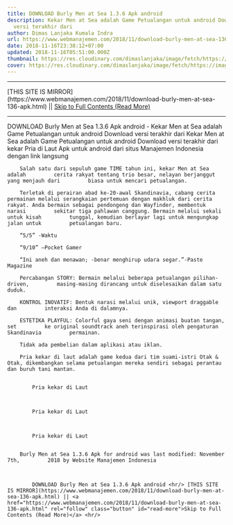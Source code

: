 ```yaml
---
title: DOWNLOAD Burly Men at Sea 1.3.6 Apk android
description: Kekar Men at Sea adalah Game Petualangan untuk android Download
  versi terakhir dari
author: Dimas Lanjaka Kumala Indra
url: https://www.webmanajemen.com/2018/11/download-burly-men-at-sea-136-apk.html
date: 2018-11-16T23:38:12+07:00
updated: 2018-11-16T05:51:00.000Z
thumbnail: https://res.cloudinary.com/dimaslanjaka/image/fetch/https://image.revdl.com/2017/burly-men-at-sea-1.png
cover: https://res.cloudinary.com/dimaslanjaka/image/fetch/https://image.revdl.com/2017/burly-men-at-sea-1.png
---
```


<hr/> [THIS SITE IS MIRROR](https://www.webmanajemen.com/2018/11/download-burly-men-at-sea-136-apk.html) || <a href="https://www.webmanajemen.com/2018/11/download-burly-men-at-sea-136-apk.html" rel="follow" class="button" id="read-more">Skip to Full Contents (Read More)</a> <hr/> DOWNLOAD Burly Men at Sea 1.3.6 Apk android - Kekar Men at Sea adalah Game Petualangan untuk android Download versi terakhir dari Kekar Men at Sea                adalah Game Petualangan untuk android         
        Download versi terakhir dari                                     kekar Pria di Laut                             Apk untuk android dari                                     situs Manajemen Indonesia                             dengan link langsung     
    
        Salah satu dari sepuluh game TIME tahun ini, kekar Men at Sea adalah         cerita rakyat tentang trio besar, nelayan berjanggut yang menjauh dari         biasa untuk mencari petualangan.     
    
        Terletak di perairan abad ke-20-awal Skandinavia, cabang cerita         permainan melalui serangkaian pertemuan dengan makhluk dari cerita         rakyat. Anda bermain sebagai pendongeng dan Wayfinder, membentuk narasi         sekitar tiga pahlawan canggung. Bermain melalui sekali untuk kisah         tunggal, kemudian berlayar lagi untuk mengungkap jalan untuk         petualangan baru.     
    
        “5/5” -Waktu     
    
        “9/10” —Pocket Gamer     
    
        “Ini aneh dan menawan; -benar menghirup udara segar.”-Paste Magazine     
    
        Percabangan STORY: Bermain melalui beberapa petualangan pilihan-driven,         masing-masing dirancang untuk diselesaikan dalam satu duduk.     
    
        KONTROL INOVATIF: Bentuk narasi melalui unik, viewport draggable dan         interaksi Anda di dalamnya.     
    
        ESTETIKA PLAYFUL: Colorful gaya seni dengan animasi buatan tangan, set         ke original soundtrack aneh terinspirasi oleh pengaturan Skandinavia         permainan.     
    
        Tidak ada pembelian dalam aplikasi atau iklan.     
    
        Pria kekar di laut adalah game kedua dari tim suami-istri Otak &         Otak, dikembangkan selama petualangan mereka sendiri sebagai perantau         dan buruh tani mantan.     
    
                                    
            Pria kekar di Laut         
    
    
                                    
            Pria kekar di Laut         
    
    
                                    
            Pria kekar di Laut         
    
    
        Burly Men at Sea 1.3.6 Apk for android was last modified: November 7th,         2018 by Website Manajemen Indonesia     
    
    

            DOWNLOAD Burly Men at Sea 1.3.6 Apk android <hr/> [THIS SITE IS MIRROR](https://www.webmanajemen.com/2018/11/download-burly-men-at-sea-136-apk.html) || <a href="https://www.webmanajemen.com/2018/11/download-burly-men-at-sea-136-apk.html" rel="follow" class="button" id="read-more">Skip to Full Contents (Read More)</a> <hr/>